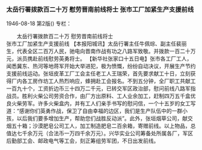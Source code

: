 ### 太岳行署拨款百二十万  慰劳晋南前线将士  张市工厂加紧生产支援前线

1946-08-18
第2版()
专栏：

　　太岳行署拨款百二十万
    慰劳晋南前线将士         
    张市工厂加紧生产支援前线
    【本报阳城讯】太岳行署主任牛佩琮、副主任裴丽生，代表全区二百万人民，驰电向晋南作战有功之八路军致敬。并拨款一百二十万元，派员携赴前线慰劳英勇将士。
    【新华社张家口十五日电】张市各工厂工人，闻悉冀东、热河等地蒋军开始大举进犯，极为愤慨，纷纷自动决议，开展生产节约支援前线运动。张垣皮革工厂工会主任老工人王瑞荣，首先要求献工十日，立刻获得厂内各工房作坊工人热烈响应，蜂拥赴工会报名。不到五分钟，全厂职工共献工一百九十个，工资折边币三十四万二千元，已转交军区政治部，慰问前线八路军指战员。胜利火柴公司劳资合作，由厂方出原料、工人业余加工，赶制四万五千盒优良火柴劳军。许多火柴盒内，并有工人们亲手书写的慰问信，一个十五岁的女工写道：“感谢你们英勇作战，保卫了自由幸福的边区，我们是生产队伍中的一群小孩，以后我们要多增加生产，帮助您们战胜反动派”。此外，张垣烟草公司，献交烟五十箱；沙漠肥皂公司工人，加工制造肥皂二百余箱，寄赠前线。以上物品，总值达七千余万元（合法币一万四千余万元）。兴华实业公司筹备处所属各厂，军区后勤部工会、邮政电气等工会，刻正筹组劳军团，不日出发前线。
